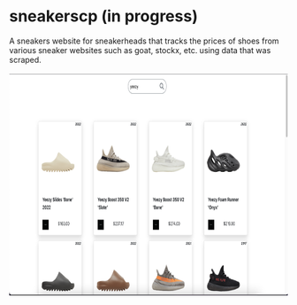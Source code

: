 # sneakerscp (in progress)
A sneakers website for sneakerheads that tracks the prices of shoes from various sneaker websites such as goat, stockx, etc. using data that was scraped.
<br/>
<br/>
<img class="img-responsive" align="center" src="sneakerscp/src/assets/img/early-demo_2.png" width="900" height="400" title="hover text">
